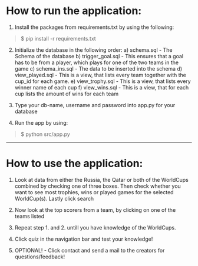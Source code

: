 # How to run the application:

1. Install the packages from requirements.txt by using the following:
>$ pip install -r requirements.txt

2. Initialize the database in the following order:
    a) schema.sql       - The Schema of the database
    b) trigger_goal.sql - This ensures that a goal has to be from a player,
                          which plays for one of the two teams in the game
    c) schema_ins.sql   - The data to be inserted into the schema
    d) view_played.sql  - This is a view, that lists every team together
                          with the cup_id for each game.
    e) view_trophy.sql  - This is a view, that lists every winner name
                          of each cup
    f) view_wins.sql    - This is a view, that for each cup lists the 
                          amount of wins for each team
                          
3. Type your db-name, username and password into app.py for your database

4. Run the app by using:
>$ python src/app.py

----------------------------------------------------------------------------------------------

# How to use the application:

1. Look at data from either the Russia, the Qatar or both of the WorldCups combined by checking
   one of three boxes. Then check whether you want to see most trophies, wins or played games
   for the selected WorldCup(s). Lastly click search

2. Now look at the top scorers from a team, by clicking on one of the teams listed

3. Repeat step 1. and 2. untill you have knowledge of the WorldCups.

4. Click quiz in the navigation bar and test your knowledge! 

5. OPTIONAL! - Click contact and send a mail to the creators for questions/feedback!




